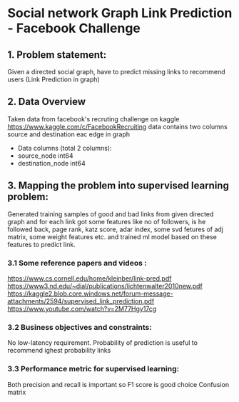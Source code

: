 # Social network Graph Link Prediction - Facebook Challenge

## 1. Problem statement:
Given a directed social graph, have to predict missing links to recommend users (Link Prediction in graph)

## 2. Data Overview
Taken data from facebook's recruting challenge on kaggle https://www.kaggle.com/c/FacebookRecruiting
data contains two columns source and destination eac edge in graph

- Data columns (total 2 columns):  
- source_node         int64  
- destination_node    int64  
## 3. Mapping the problem into supervised learning problem:
Generated training samples of good and bad links from given directed graph and for each link got some features like no of followers, is he followed back, page rank, katz score, adar index, some svd fetures of adj matrix, some weight features etc. and trained ml model based on these features to predict link.
### 3.1 Some reference papers and videos :
https://www.cs.cornell.edu/home/kleinber/link-pred.pdf
https://www3.nd.edu/~dial/publications/lichtenwalter2010new.pdf
https://kaggle2.blob.core.windows.net/forum-message-attachments/2594/supervised_link_prediction.pdf
https://www.youtube.com/watch?v=2M77Hgy17cg
### 3.2 Business objectives and constraints:
No low-latency requirement.
Probability of prediction is useful to recommend ighest probability links
### 3.3 Performance metric for supervised learning:
Both precision and recall is important so F1 score is good choice
Confusion matrix
